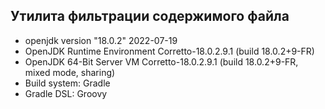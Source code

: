 ## Утилита фильтрации содержимого файла
- openjdk version "18.0.2" 2022-07-19
- OpenJDK Runtime Environment Corretto-18.0.2.9.1 (build 18.0.2+9-FR)
- OpenJDK 64-Bit Server VM Corretto-18.0.2.9.1 (build 18.0.2+9-FR, mixed mode, sharing)
- Build system: Gradle
- Gradle DSL: Groovy